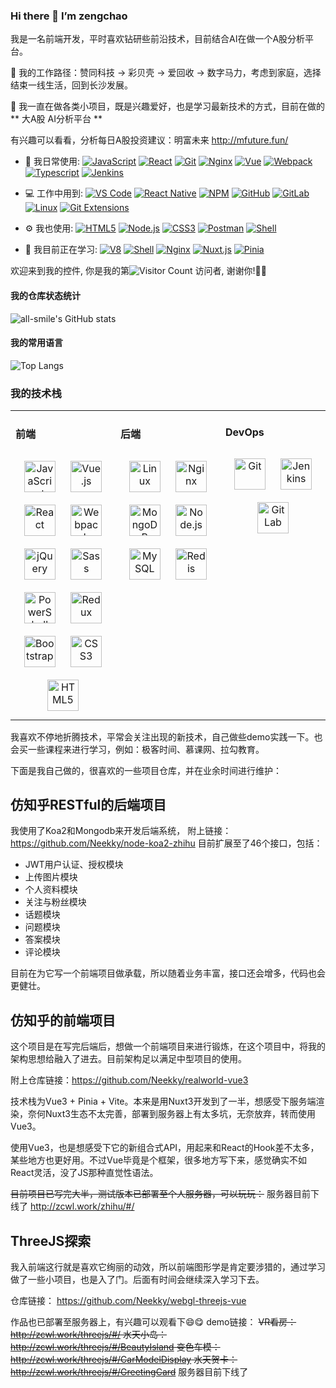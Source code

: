 ### Hi there 👋 I’m zengchao

我是一名前端开发，平时喜欢钻研些前沿技术，目前结合AI在做一个A股分析平台。

 🔭 我的工作路径：赞同科技 -> 彩贝壳 -> 爱回收 -> 数字马力，考虑到家庭，选择结束一线生活，回到长沙发展。
 
 🌱 我一直在做各类小项目，既是兴趣爱好，也是学习最新技术的方式，目前在做的 ** 大A股 AI分析平台 ** 
 
 有兴趣可以看看，分析每日A股投资建议：明富未来 http://mfuture.fun/



 

- 🚀 我日常使用:
  [![JavaScript](https://img.shields.io/badge/JavaScript-000000?logo=JavaScript&logoColor=FFCA28)](http://zcwl.work/threejs/#/)
  [![React](https://img.shields.io/badge/React-282c34?logo=react)](http://zcwl.work/threejs/#/CarModelDisplay)
  [![Git](https://img.shields.io/badge/-Git-000000?logo=git&logoColor=FF7043)](http://zcwl.work/threejs/#/GreetingCard)
  [![Nginx](https://img.shields.io/badge/-Nginx-F7F7F7?logo=nginx&logoColor=029137)](http://zcwl.work/threejs/#/GreetingCard)
  [![Vue](https://img.shields.io/badge/Vue.js-35495E?logo=vue.js&logoColor=4FC08D)](http://zcwl.work/threejs/#/BeautyIsland)
  [![Webpack](https://img.shields.io/badge/-webpack-2B3A42?logo=webpack&logoColor=75AFCC)](http://zcwl.work/zhihu/#/)
  [![Typescript](https://img.shields.io/badge/-Typescript-fcfcfc?logo=Typescript&logoColor=2e79c7)](http://zcwl.work/zhihu/#/)
  [![Jenkins](https://img.shields.io/badge/-Jenkins-F6C915?logo=jenkins&logoColor=F16061)](http://zcwl.work/zhihu/#/)

- 💻 工作中用到:
  [![VS Code](https://img.shields.io/badge/-VS%20Code-007ACC?style=plastic&logo=visual-studio-code)](http://zcwl.work/zhihu/#/)
  [![React Native](https://img.shields.io/badge/React_Native-20232a?logo=react&logoColor=61DAFB)](http://zcwl.work/threejs/#/GreetingCard)
  [![NPM](https://img.shields.io/badge/-NPM-F7F7F7?logo=npm&logoColor=029137)](http://zcwl.work/zhihu/#/)
  [![GitHub](https://img.shields.io/badge/-GitHub-181717?style=plastic&logo=github)](http://zcwl.work/threejs/#/GreetingCard)
  [![GitLab](https://img.shields.io/badge/-GitLab-FCA121?style=plastic&logo=gitlab)](http://zcwl.work/threejs/#/BeautyIsland)
  [![Linux](https://img.shields.io/badge/-Linux-F16061?logo=linux&logoColor=000)](http://zcwl.work/threejs/#/BeautyIsland)
  [![Git Extensions](https://img.shields.io/badge/-Git%20Extensions-green?logo=git%20extensions&logoColor=DE3929)](http://zcwl.work/threejs/#/BeautyIsland)

- ⚙️ 我也使用:
  [![HTML5](https://img.shields.io/badge/-HTML5-E34F26?style=plastic&logo=html5&logoColor=white)](https://blog.csdn.net/qq_28766729)
  [![Node.js](https://img.shields.io/badge/-Node.js-F2F2F2?style=plastic&logo=node.js)](https://blog.csdn.net/qq_28766729)
  [![CSS3](https://img.shields.io/badge/-CSS3-1572B6?style=plastic&logo=css3)](https://blog.csdn.net/qq_28766729)
  [![Postman](https://img.shields.io/badge/-Postman-7A1FA2?logo=postman&logoColor=FC8019)](https://blog.csdn.net/qq_28766729)
  [![Shell](https://img.shields.io/badge/-Shell-4EC422?logo=Shell&logoColor=FF7043)](https://blog.csdn.net/qq_28766729)

- 🌱 我目前正在学习:
  [![V8](https://img.shields.io/badge/-V8-3DDC84?logo=v8&logoColor=4788F4)](http://zcwl.work/threejs/#/BeautyIsland)
  [![Shell](https://img.shields.io/badge/-Shell-4EC422?logo=Shell&logoColor=FF7043)](http://zcwl.work/threejs/#/BeautyIsland)
  [![Nginx](https://img.shields.io/badge/-Nginx-F7F7F7?logo=nginx&logoColor=029137)](http://zcwl.work/threejs/#/GreetingCard)
  [![Nuxt.js](https://img.shields.io/badge/-Nuxt.js-35495E?logo=Nuxt.js)](http://zcwl.work/threejs/#/BeautyIsland)
  [![Pinia](https://img.shields.io/badge/-Pinia-35495E?logo=Nginx)](http://zcwl.work/threejs/#/BeautyIsland)

欢迎来到我的控件, 你是我的第![Visitor Count](https://profile-counter.glitch.me/Neekky/count.svg)
访问者, 谢谢你!🎉🎉

#### 我的仓库状态统计

![all-smile's GitHub stats](https://github-readme-stats.vercel.app/api?username=Neekky&show_icons=true&theme=tokyonight)

#### 我的常用语言

![Top Langs](https://github-readme-stats.vercel.app/api/top-langs/?username=Neekky&layout=compact&theme=tokyonight)

### 我的技术栈

<table><tr><td valign="top" width="33%">

#### 前端

<div align="center">
<img style="margin: 10px" src="https://profilinator.rishav.dev/skills-assets/javascript-original.svg" alt="JavaScript" height="50" />
<img style="margin: 10px" src="https://profilinator.rishav.dev/skills-assets/vuejs-original-wordmark.svg" alt="Vue.js" height="50" />
<img style="margin: 10px" src="https://profilinator.rishav.dev/skills-assets/react-original-wordmark.svg" alt="React" height="50" />
<img style="margin: 10px" src="https://profilinator.rishav.dev/skills-assets/webpack-original.svg" alt="Webpack" height="50" />
<img style="margin: 10px" src="https://profilinator.rishav.dev/skills-assets/jquery.png" alt="jQuery" height="50" />
<img style="margin: 10px" src="https://profilinator.rishav.dev/skills-assets/sass-original.svg" alt="Sass" height="50" />
<img style="margin: 10px" src="https://profilinator.rishav.dev/skills-assets/powershell.png" alt="PowerShell" height="50" />
<img style="margin: 10px" src="https://profilinator.rishav.dev/skills-assets/redux-original.svg" alt="Redux" height="50" />
<img style="margin: 10px" src="https://profilinator.rishav.dev/skills-assets/bootstrap-plain.svg" alt="Bootstrap" height="50" />
<img style="margin: 10px" src="https://profilinator.rishav.dev/skills-assets/css3-original-wordmark.svg" alt="CSS3" height="50" />
<img style="margin: 10px" src="https://profilinator.rishav.dev/skills-assets/html5-original-wordmark.svg" alt="HTML5" height="50" />
</div>

</td>
<td valign="top" width="33%">

#### 后端

<div align="center">
<img style="margin: 10px" src="https://profilinator.rishav.dev/skills-assets/linux-original.svg" alt="Linux" height="50" />
<img style="margin: 10px" src="https://profilinator.rishav.dev/skills-assets/nginx-original.svg" alt="Nginx" height="50" />
<img style="margin: 10px" src="https://profilinator.rishav.dev/skills-assets/mongodb-original-wordmark.svg" alt="MongoDB" height="50" />
<img style="margin: 10px" src="https://profilinator.rishav.dev/skills-assets/nodejs-original-wordmark.svg" alt="Node.js" height="50" />
<img style="margin: 10px" src="https://profilinator.rishav.dev/skills-assets/mysql-original-wordmark.svg" alt="MySQL" height="50" />
<img style="margin: 10px" src="https://profilinator.rishav.dev/skills-assets/redis-original-wordmark.svg" alt="Redis" height="50" />
</div>

</td>
<td valign="top" width="33%">

#### DevOps

<div align="center">
<img style="margin: 10px" src="https://profilinator.rishav.dev/skills-assets/git-scm-icon.svg" alt="Git" height="50" />
<img style="margin: 10px" src="https://profilinator.rishav.dev/skills-assets/jenkins-icon.svg" alt="Jenkins" height="50" />
<img style="margin: 10px" src="https://profilinator.rishav.dev/skills-assets/gitlab.svg" alt="GitLab" height="50" />
</div>
</td>
</tr>
</table>

我喜欢不停地折腾技术，平常会关注出现的新技术，自己做些demo实践一下。也会买一些课程来进行学习，例如：极客时间、慕课网、拉勾教育。

下面是我自己做的，很喜欢的一些项目仓库，并在业余时间进行维护：

## 仿知乎RESTful的后端项目
我使用了Koa2和Mongodb来开发后端系统，
附上链接：https://github.com/Neekky/node-koa2-zhihu
目前扩展至了46个接口，包括：
- JWT用户认证、授权模块
- 上传图片模块
- 个人资料模块
- 关注与粉丝模块
- 话题模块
- 问题模块
- 答案模块
- 评论模块

目前在为它写一个前端项目做承载，所以随着业务丰富，接口还会增多，代码也会更健壮。

## 仿知乎的前端项目
这个项目是在写完后端后，想做一个前端项目来进行锻炼，在这个项目中，将我的架构思想给融入了进去。目前架构足以满足中型项目的使用。

附上仓库链接：https://github.com/Neekky/realworld-vue3

技术栈为Vue3 + Pinia + Vite。本来是用Nuxt3开发到了一半，想感受下服务端渲染，奈何Nuxt3生态不太完善，部署到服务器上有太多坑，无奈放弃，转而使用Vue3。

使用Vue3，也是想感受下它的新组合式API，用起来和React的Hook差不太多，某些地方也更好用。不过Vue毕竟是个框架，很多地方写下来，感觉确实不如React灵活，没了JS那种直觉性语法。

~~目前项目已写完大半，测试版本已部署至个人服务器，可以玩玩：~~ 服务器目前下线了
http://zcwl.work/zhihu/#/

## ThreeJS探索
我入前端这行就是喜欢它绚丽的动效，所以前端图形学是肯定要涉猎的，通过学习做了一些小项目，也是入了门。后面有时间会继续深入学习下去。

仓库链接： https://github.com/Neekky/webgl-threejs-vue

作品也已部署至服务器上，有兴趣可以观看下😄😋
demo链接：
~~VR看房：http://zcwl.work/threejs/#/
水天小岛：http://zcwl.work/threejs/#/BeautyIsland
变色车模：http://zcwl.work/threejs/#/CarModelDisplay
水天贺卡：http://zcwl.work/threejs/#/GreetingCard~~ 服务器目前下线了



<!--
**Neekky/neekky** is a ✨ _special_ ✨ repository because its `README.md` (this file) appears on your GitHub profile.

Here are some ideas to get you started:

- 🔭 I’m currently working on ...
- 🌱 I’m currently learning ...
- 👯 I’m looking to collaborate on ...
- 🤔 I’m looking for help with ...
- 💬 Ask me about ...
- 📫 How to reach me: ...
- 😄 Pronouns: ...
- ⚡ Fun fact: ...
  -->

